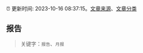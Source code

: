 :alarm_clock: 更新时间: 2023-10-16 08:37:15。[文章来源](/README.md)、[文章分类](/TAGS.md)

## 报告


> 关键字：`报告`、`月报`



